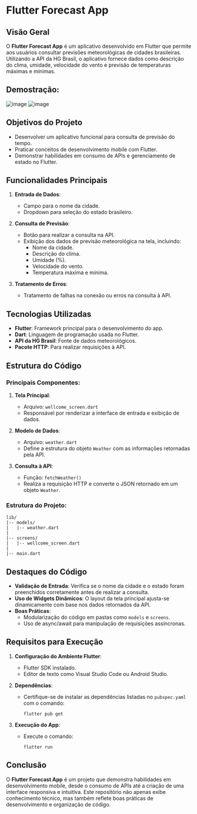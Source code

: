 # Flutter Forecast App

## Visão Geral
O **Flutter Forecast App** é um aplicativo desenvolvido em Flutter que permite aos usuários consultar previsões meteorológicas de cidades brasileiras. Utilizando a API da HG Brasil, o aplicativo fornece dados como descrição do clima, umidade, velocidade do vento e previsão de temperaturas máximas e mínimas.

## Demostração:
![image](https://github.com/user-attachments/assets/91518443-42f6-439f-b02f-57469ff8dd44)
![image](https://github.com/user-attachments/assets/a8ff07aa-2d7c-496e-8723-19f131141bd8)



## Objetivos do Projeto
- Desenvolver um aplicativo funcional para consulta de previsão do tempo.
- Praticar conceitos de desenvolvimento mobile com Flutter.
- Demonstrar habilidades em consumo de APIs e gerenciamento de estado no Flutter.

## Funcionalidades Principais
1. **Entrada de Dados**:
   - Campo para o nome da cidade.
   - Dropdown para seleção do estado brasileiro.

2. **Consulta de Previsão**:
   - Botão para realizar a consulta na API.
   - Exibição dos dados de previsão meteorológica na tela, incluindo:
     - Nome da cidade.
     - Descrição do clima.
     - Umidade (%).
     - Velocidade do vento.
     - Temperatura máxima e mínima.

3. **Tratamento de Erros**:
   - Tratamento de falhas na conexão ou erros na consulta à API.

## Tecnologias Utilizadas
- **Flutter**: Framework principal para o desenvolvimento do app.
- **Dart**: Linguagem de programação usada no Flutter.
- **API da HG Brasil**: Fonte de dados meteorológicos.
- **Pacote HTTP**: Para realizar requisições à API.

## Estrutura do Código
### Principais Componentes:

1. **Tela Principal**:
   - Arquivo: `wellcome_screen.dart`
   - Responsável por renderizar a interface de entrada e exibição de dados.

2. **Modelo de Dados**:
   - Arquivo: `weather.dart`
   - Define a estrutura do objeto `Weather` com as informações retornadas pela API.

3. **Consulta à API**:
   - Função: `fetchWeather()`
   - Realiza a requisição HTTP e converte o JSON retornado em um objeto `Weather`.

### Estrutura do Projeto:
```
lib/
|-- models/
|   |-- weather.dart
|
|-- screens/
|   |-- wellcome_screen.dart
|
|-- main.dart
```

## Destaques do Código
- **Validação de Entrada**: Verifica se o nome da cidade e o estado foram preenchidos corretamente antes de realizar a consulta.
- **Uso de Widgets Dinâmicos**: O layout da tela principal ajusta-se dinamicamente com base nos dados retornados da API.
- **Boas Práticas**:
  - Modularização do código em pastas como `models` e `screens`.
  - Uso de async/await para manipulação de requisições assíncronas.

## Requisitos para Execução
1. **Configuração do Ambiente Flutter**:
   - Flutter SDK instalado.
   - Editor de texto como Visual Studio Code ou Android Studio.

2. **Dependências**:
   - Certifique-se de instalar as dependências listadas no `pubspec.yaml` com o comando:
     ```
     flutter pub get
     ```

3. **Execução do App**:
   - Execute o comando:
     ```
     flutter run
     ```

## Conclusão
O **Flutter Forecast App** é um projeto que demonstra habilidades em desenvolvimento mobile, desde o consumo de APIs até a criação de uma interface responsiva e intuitiva. Este repositório não apenas exibe conhecimento técnico, mas também reflete boas práticas de desenvolvimento e organização de código.


